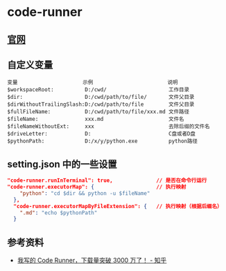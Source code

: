 # code-runner

## [官网](https://marketplace.visualstudio.com/items?itemName=formulahendry.code-runner)

## 自定义变量

```shell
变量                     示例                        说明
$workspaceRoot:          D:/cwd/                    工作目录
$dir:                    D:/cwd/path/to/file/       文件父目录
$dirWithoutTrailingSlash:D:/cwd/path/to/file        文件父目录
$fullFileName:           D:/cwd/path/to/file/xxx.md 文件路径
$fileName:               xxx.md                     文件名
$fileNameWithoutExt:     xxx                        去除后缀的文件名
$driveLetter:            D:                         C盘或者D盘
$pythonPath:             D:/x/y/python.exe          python路径
```

## setting.json 中的一些设置

```json
"code-runner.runInTerminal": true,              // 是否在命令行运行
"code-runner.executorMap": {                    // 执行映射
    "python": "cd $dir && python -u $fileName"
  },
  "code-runner.executorMapByFileExtension": {   // 执行映射（根据后缀名）
    ".md": "echo $pythonPath"
  }
```

## 参考资料

- [我写的 Code Runner，下载量突破 3000 万了！ - 知乎](https://zhuanlan.zhihu.com/p/430217524)